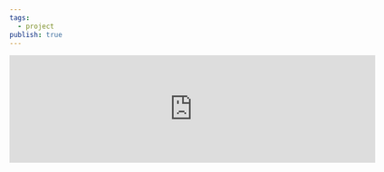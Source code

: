 ```yaml
---
tags:
  - project
publish: true
---
```


<div id='stars2'></div>
<div id='stars3'></div>
<div id='stars4'></div>

<iframe src="https://store.steampowered.com/widget/2417620/" frameborder="0" width="646" height="190"></iframe>

